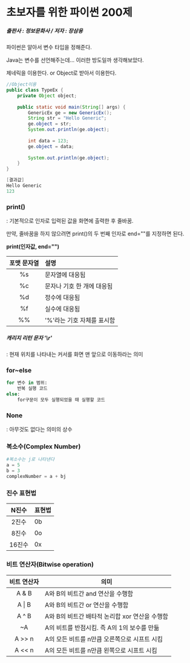# 초보자를 위한 파이썬 200제

##### 출판사 : 정보문화사 / 저자 : 장삼용



파이썬은 알아서 변수 타입을 정해준다.

Java는 변수를 선언해주는데... 이러한 방도일까 생각해보았다.

제네릭을 이용한다. or Object로 받아서 이용한다.

```java
//Object이용
public class TypeEx {
	private Object object;
	
	public static void main(String[] args) {
		GenericEx ge = new GenericEx();
		String str = "Hello Generic";
		ge.object = str;
		System.out.println(ge.object);
		
		int data = 123;
		ge.object = data;
		
		System.out.println(ge.object);
	}
}

[결과값]
Hello Generic
123
```







### print()

 : 기본적으로 인자로 입력된 값을 화면에 출력한 후 줄바꿈.

만약, 줄바꿈을 하지 않으려면 print()의 두 번째 인자로 end=""를 지정하면 된다.

**print(인자값, end="")**



| 포맷 문자열 | 설명                       |
| :---------: | :------------------------- |
|     %s      | 문자열에 대응됨            |
|     %c      | 문자나 기호 한 개에 대응됨 |
|     %d      | 정수에 대응됨              |
|     %f      | 실수에 대응됨              |
|     %%      | '%'라는 기호 자체를 표시함 |



##### 캐리지 리턴 문자 '\r'

 : 현재 위치를 나타내는 커서를 화면 맨 앞으로 이동하라는 의미







### for~else

```python
for 변수 in 범위:
    반복 실행 코드
else:
    for구문이 모두 실행되었을 때 실행할 코드
```







### None

 : 아무것도 없다는 의미의 상수





### 복소수(Complex Number)

```python
#복소수는 j로 나타낸다
a = 5
b = 3
complexNumber = a + bj
```



### 진수 표현법

| N진수  | 표현법 |
| :----: | ------ |
| 2진수  | 0b     |
| 8진수  | 0o     |
| 16진수 | 0x     |





### 비트 연산자(Bitwise operation)

| 비트 연산자 | 의미                                           |
| :---------: | ---------------------------------------------- |
|    A & B    | A와 B의 비트간 and 연산을 수행함               |
|   A \| B    | A와 B의 비트간 or 연산을 수행함                |
|    A ^ B    | A와 B의 비트간 배타적 논리합 xor 연산을 수행함 |
|     ~A      | A의 비트를 반점시킴. 즉 A의 1의 보수를 만듦    |
|   A >> n    | A의 모든 비트를 n만큼 오른쪽으로 시프트 시킴   |
|   A << n    | A의 모든 비트를 n만큼 왼쪽으로 시프트 시킴     |

